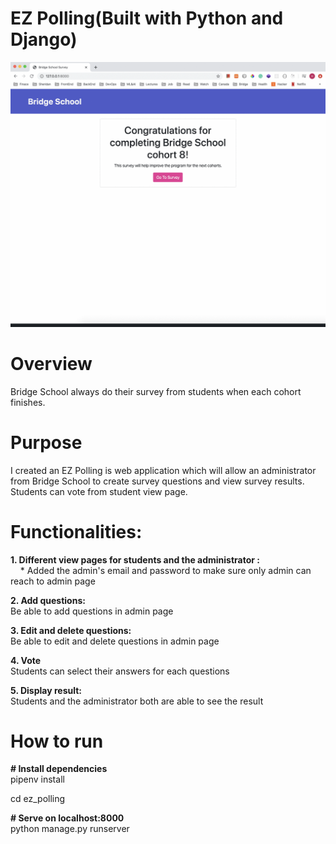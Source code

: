 # EZ Polling(Built with Python and Django)

![Bridge School Survey](bridgeSurvey.gif)

# Overview

Bridge School always do their survey from students when each cohort finishes. 

# Purpose

I created an EZ Polling is web application which will allow an administrator from  Bridge School to create survey questions and view survey results. Students can vote from student view page.

# Functionalities:

**1. Different view pages for students and the administrator :**  
&nbsp; &nbsp; * Added the admin's email and password to make sure only admin can reach to admin page <br />

**2.  Add questions:**  
    Be able to add questions in admin page

**3. Edit and delete questions:**  
    Be able to edit and delete questions in admin page

**4. Vote**  
    Students can select their answers for each questions

**5. Display result:**  
    Students and the administrator both are able to see the result

# How to run

**\# Install dependencies** <br />
pipenv install

cd ez_polling <br />

**\# Serve on localhost:8000** <br />
python manage.py runserver
